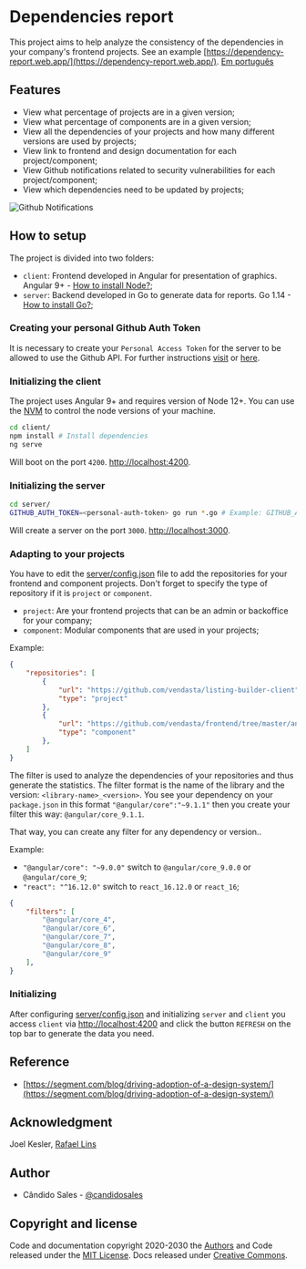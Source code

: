 # Dependencies report

This project aims to help analyze the consistency of the dependencies in your company's frontend projects. See an example [https://dependency-report.web.app/](https://dependency-report.web.app/). [Em português](./README_pt-BR.md)

## Features

- View what percentage of projects are in a given version;
- View what percentage of components are in a given version;
- View all the dependencies of your projects and how many different versions are used by projects;
- View link to frontend and design documentation for each project/component;
- View Github notifications related to security vulnerabilities for each project/component;
- View which dependencies need to be updated by projects;

![Github Notifications](https://media.giphy.com/media/kfFGCtQ8m1M8hF8qKN/giphy.gif)

## How to setup

The project is divided into two folders:

- `client`: Frontend developed in Angular for presentation of graphics. Angular 9+ - [How to install Node?](https://nodejs.org/en/download/package-manager/);
- `server`: Backend developed in Go to generate data for reports. Go 1.14 - [How to install Go?](https://golang.org/doc/install);

### Creating your personal Github Auth Token

It is necessary to create your `Personal Access Token` for the server to be allowed to use the Github API. For further instructions [visit](https://docs.cachethq.io/docs/github-oauth-token) or [here](https://github.com/settings/tokens).

### Initializing the client

The project uses Angular 9+ and requires version of Node 12+. You can use the [NVM](https://github.com/nvm-sh/nvm) to control the node versions of your machine.

```bash
cd client/
npm install # Install dependencies
ng serve
```

Will boot on the port `4200`. [http://localhost:4200](http://localhost:4200).

### Initializing the server

```bash
cd server/
GITHUB_AUTH_TOKEN=<personal-auth-token> go run *.go # Example: GITHUB_AUTH_TOKEN=12321wqdd12e12321dse go run *.go
```

Will create a server on the port `3000`. [http://localhost:3000](http://localhost:3000).

### Adapting to your projects

You have to edit the [server/config.json](./server/config.json) file to add the repositories for your frontend and component projects. Don't forget to specify the type of repository if it is `project` or `component`.

- `project`: Are your frontend projects that can be an admin or backoffice for your company;
- `component`: Modular components that are used in your projects;

Example:

```json
{
    "repositories": [
        {
            "url": "https://github.com/vendasta/listing-builder-client",
            "type": "project"
        },
        {
            "url": "https://github.com/vendasta/frontend/tree/master/angular/projects/business-categories",
            "type": "component"
        },
    ]
}
```

The filter is used to analyze the dependencies of your repositories and thus generate the statistics. The filter format is the name of the library and the version: `<library-name>_<version>`. You see your dependency on your `package.json` in this format `"@angular/core":"~9.1.1"` then you create your filter this way: `@angular/core_9.1.1`.

That way, you can create any filter for any dependency or version..

Example:

- `"@angular/core": "~9.0.0"` switch to `@angular/core_9.0.0` or `@angular/core_9`;
- `"react": "^16.12.0"` switch to `react_16.12.0` or `react_16`;

```json
{
    "filters": [
        "@angular/core_4",
        "@angular/core_6",
        "@angular/core_7",
        "@angular/core_8",
        "@angular/core_9"
    ],
}
```

### Initializing

After configuring [server/config.json](./server/config.json) and initializing `server` and `client` you access `client` via [http://localhost:4200](http://localhost:4200) and click the button `REFRESH` on the top bar to generate the data you need.

## Reference

- [https://segment.com/blog/driving-adoption-of-a-design-system/](https://segment.com/blog/driving-adoption-of-a-design-system/)

## Acknowledgment

Joel Kesler, [Rafael Lins](https://github.com/g0dkar)

## Author

- Cândido Sales - [@candidosales](https://twitter.com/candidosales)

## Copyright and license

Code and documentation copyright 2020-2030 the [Authors](https://github.com/candidosales/dependency-report/graphs/contributors) and Code released under the [MIT License](https://github.com/candidosales/dependency-report/blob/master/LICENSE). Docs released under [Creative Commons](https://creativecommons.org/licenses/by/3.0/).